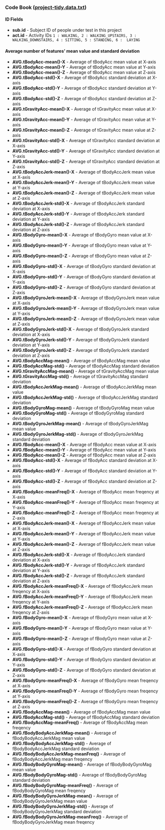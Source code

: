 ### Code Book ([project-tidy.data.txt](https://dl.dropboxusercontent.com/u/5539463/mynotes/project-tidydata.txt))

#### ID Fields
+ **sub.id** - Subject ID of people under test in this project
+ **act.id** - Activity IDs `1 : WALKING, 2 : WALKING_UPSTAIRS, 3 : WALKING_DOWNSTAIRS, 4 : SITTING, 5 : STANDING, 6 :  LAYING`


#### Average number of features' mean value and standard deviation
+ **AVG.tBodyAcc-mean()-X** - Average of tBodyAcc mean value at X-axis
+ **AVG.tBodyAcc-mean()-Y** - Average of tBodyAcc mean value at Y-axis
+ **AVG.tBodyAcc-mean()-Z** - Average of tBodyAcc mean value at Z-axis
+ **AVG.tBodyAcc-std()-X** - Average of tBodyAcc standard deviation at X-axis
+ **AVG.tBodyAcc-std()-Y** - Average of tBodyAcc standard deviation at Y-axis
+ **AVG.tBodyAcc-std()-Z** - Average of tBodyAcc standard deviation at Z-axis
+ **AVG.tGravityAcc-mean()-X** - Average of tGravityAcc mean value at X-axis
+ **AVG.tGravityAcc-mean()-Y** - Average of tGravityAcc mean value at Y-axis
+ **AVG.tGravityAcc-mean()-Z** - Average of tGravityAcc mean value at Z-axis
+ **AVG.tGravityAcc-std()-X** - Average of tGravityAcc standard deviation at X-axis
+ **AVG.tGravityAcc-std()-Y** - Average of tGravityAcc standard deviation at Y-axis
+ **AVG.tGravityAcc-std()-Z** - Average of tGravityAcc standard deviation at Z-axis
+ **AVG.tBodyAccJerk-mean()-X** - Average of tBodyAccJerk mean value at X-axis
+ **AVG.tBodyAccJerk-mean()-Y** - Average of tBodyAccJerk mean value at Y-axis
+ **AVG.tBodyAccJerk-mean()-Z** - Average of tBodyAccJerk mean value at Z-axis
+ **AVG.tBodyAccJerk-std()-X** - Average of tBodyAccJerk standard deviation at X-axis
+ **AVG.tBodyAccJerk-std()-Y** - Average of tBodyAccJerk standard deviation at Y-axis
+ **AVG.tBodyAccJerk-std()-Z** - Average of tBodyAccJerk standard deviation at Z-axis
+ **AVG.tBodyGyro-mean()-X** - Average of tBodyGyro mean value at X-axis
+ **AVG.tBodyGyro-mean()-Y** - Average of tBodyGyro mean value at Y-axis
+ **AVG.tBodyGyro-mean()-Z** - Average of tBodyGyro mean value at Z-axis
+ **AVG.tBodyGyro-std()-X** - Average of tBodyGyro standard deviation at X-axis
+ **AVG.tBodyGyro-std()-Y** - Average of tBodyGyro standard deviation at Y-axis
+ **AVG.tBodyGyro-std()-Z** - Average of tBodyGyro standard deviation at Z-axis
+ **AVG.tBodyGyroJerk-mean()-X** - Average of tBodyGyroJerk mean value at X-axis
+ **AVG.tBodyGyroJerk-mean()-Y** - Average of tBodyGyroJerk mean value at Y-axis
+ **AVG.tBodyGyroJerk-mean()-Z** - Average of tBodyGyroJerk mean value at Z-axis
+ **AVG.tBodyGyroJerk-std()-X** - Average of tBodyGyroJerk standard deviation at X-axis
+ **AVG.tBodyGyroJerk-std()-Y** - Average of tBodyGyroJerk standard deviation at Y-axis
+ **AVG.tBodyGyroJerk-std()-Z** - Average of tBodyGyroJerk standard deviation at Z-axis
+ **AVG.tBodyAccMag-mean()** - Average of tBodyAccMag mean value
+ **AVG.tBodyAccMag-std()** - Average of tBodyAccMag standard deviation
+ **AVG.tGravityAccMag-mean()** - Average of tGravityAccMag mean value
+ **AVG.tGravityAccMag-std()** - Average of tGravityAccMag standard deviation
+ **AVG.tBodyAccJerkMag-mean()** - Average of tBodyAccJerkMag mean value
+ **AVG.tBodyAccJerkMag-std()** - Average of tBodyAccJerkMag standard deviation
+ **AVG.tBodyGyroMag-mean()** - Average of tBodyGyroMag mean value
+ **AVG.tBodyGyroMag-std()** - Average of tBodyGyroMag standard deviation
+ **AVG.tBodyGyroJerkMag-mean()** - Average of tBodyGyroJerkMag mean value
+ **AVG.tBodyGyroJerkMag-std()** - Average of tBodyGyroJerkMag standard deviation
+ **AVG.fBodyAcc-mean()-X** - Average of fBodyAcc mean value at X-axis
+ **AVG.fBodyAcc-mean()-Y** - Average of fBodyAcc mean value at Y-axis
+ **AVG.fBodyAcc-mean()-Z** - Average of fBodyAcc mean value at Z-axis
+ **AVG.fBodyAcc-std()-X** - Average of fBodyAcc standard deviation at X-axis
+ **AVG.fBodyAcc-std()-Y** - Average of fBodyAcc standard deviation at Y-axis
+ **AVG.fBodyAcc-std()-Z** - Average of fBodyAcc standard deviation at Z-axis
+ **AVG.fBodyAcc-meanFreq()-X** - Average of fBodyAcc mean freqency at X-axis
+ **AVG.fBodyAcc-meanFreq()-Y** - Average of fBodyAcc mean freqency at Y-axis
+ **AVG.fBodyAcc-meanFreq()-Z** - Average of fBodyAcc mean freqency at Z-axis
+ **AVG.fBodyAccJerk-mean()-X** - Average of fBodyAccJerk mean value at X-axis
+ **AVG.fBodyAccJerk-mean()-Y** - Average of fBodyAccJerk mean value at Y-axis
+ **AVG.fBodyAccJerk-mean()-Z** - Average of fBodyAccJerk mean value at Z-axis
+ **AVG.fBodyAccJerk-std()-X** - Average of fBodyAccJerk standard deviation at X-axis
+ **AVG.fBodyAccJerk-std()-Y** - Average of fBodyAccJerk standard deviation at Y-axis
+ **AVG.fBodyAccJerk-std()-Z** - Average of fBodyAccJerk standard deviation at Z-axis
+ **AVG.fBodyAccJerk-meanFreq()-X** - Average of fBodyAccJerk mean freqency at X-axis
+ **AVG.fBodyAccJerk-meanFreq()-Y** - Average of fBodyAccJerk mean freqency at Y-axis
+ **AVG.fBodyAccJerk-meanFreq()-Z** - Average of fBodyAccJerk mean freqency at Z-axis
+ **AVG.fBodyGyro-mean()-X** - Average of fBodyGyro mean value at X-axis
+ **AVG.fBodyGyro-mean()-Y** - Average of fBodyGyro mean value at Y-axis
+ **AVG.fBodyGyro-mean()-Z** - Average of fBodyGyro mean value at Z-axis
+ **AVG.fBodyGyro-std()-X** - Average of fBodyGyro standard deviation at X-axis
+ **AVG.fBodyGyro-std()-Y** - Average of fBodyGyro standard deviation at Y-axis
+ **AVG.fBodyGyro-std()-Z** - Average of fBodyGyro standard deviation at Z-axis
+ **AVG.fBodyGyro-meanFreq()-X** - Average of fBodyGyro mean freqency at X-axis
+ **AVG.fBodyGyro-meanFreq()-Y** - Average of fBodyGyro mean freqency at Y-axis
+ **AVG.fBodyGyro-meanFreq()-Z** - Average of fBodyGyro mean freqency at Z-axis
+ **AVG.fBodyAccMag-mean()** - Average of fBodyAccMag mean value
+ **AVG.fBodyAccMag-std()** - Average of fBodyAccMag standard deviation
+ **AVG.fBodyAccMag-meanFreq()** - Average of fBodyAccMag mean freqency
+ **AVG.fBodyBodyAccJerkMag-mean()** - Average of fBodyBodyAccJerkMag mean value
+ **AVG.fBodyBodyAccJerkMag-std()** - Average of fBodyBodyAccJerkMag standard deviation
+ **AVG.fBodyBodyAccJerkMag-meanFreq()** - Average of fBodyBodyAccJerkMag mean freqency
+ **AVG.fBodyBodyGyroMag-mean()** - Average of fBodyBodyGyroMag mean value
+ **AVG.fBodyBodyGyroMag-std()** - Average of fBodyBodyGyroMag standard deviation
+ **AVG.fBodyBodyGyroMag-meanFreq()** - Average of fBodyBodyGyroMag mean freqency
+ **AVG.fBodyBodyGyroJerkMag-mean()** - Average of fBodyBodyGyroJerkMag mean value
+ **AVG.fBodyBodyGyroJerkMag-std()** - Average of fBodyBodyGyroJerkMag standard deviation
+ **AVG.fBodyBodyGyroJerkMag-meanFreq()** - Average of fBodyBodyGyroJerkMag mean freqency
